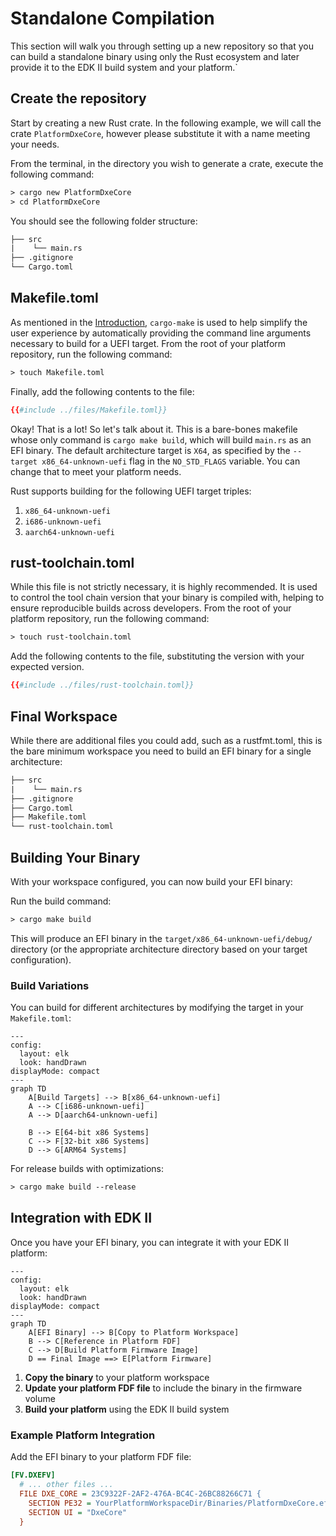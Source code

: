# Standalone Compilation

This section will walk you through setting up a new repository so that you
can build a standalone binary using only the Rust ecosystem and later provide
it to the EDK II build system and your platform.`

## Create the repository

Start by creating a new Rust crate. In the following example, we will call the crate
`PlatformDxeCore`, however please substitute it with a name meeting your needs.

From the terminal, in the directory you wish to generate a crate, execute the following command:

```txt
> cargo new PlatformDxeCore
> cd PlatformDxeCore
```

You should see the following folder structure:

```txt
├── src
|    └── main.rs
├── .gitignore
└── Cargo.toml
```

## Makefile.toml

As mentioned in the [Introduction](../introduction.md), `cargo-make` is used to help simplify the
user experience by automatically providing the command line arguments necessary to build for a
UEFI target. From the root of your platform repository, run the following command:

```txt
> touch Makefile.toml
```

Finally, add the following contents to the file:

```toml
{{#include ../files/Makefile.toml}}
```

Okay! That is a lot! So let's talk about it. This is a bare-bones makefile whose only command is
`cargo make build`, which will build `main.rs` as an EFI binary. The default architecture target is
`X64`, as specified by the `--target x86_64-unknown-uefi` flag in the `NO_STD_FLAGS` variable.
You can change that to meet your platform needs.

Rust supports building for the following UEFI target triples:

1. `x86_64-unknown-uefi`
1. `i686-unknown-uefi`
1. `aarch64-unknown-uefi`

## rust-toolchain.toml

While this file is not strictly necessary, it is highly recommended. It is used to control the tool
chain version that your binary is compiled with, helping to ensure reproducible builds across
developers. From the root of your platform repository, run the following command:

```txt
> touch rust-toolchain.toml
```

Add the following contents to the file, substituting the version with your expected version.

```toml
{{#include ../files/rust-toolchain.toml}}
```

## Final Workspace

While there are additional files you could add, such as a rustfmt.toml, this is the bare minimum
workspace you need to build an EFI binary for a single architecture:

```txt
├── src
|    └── main.rs
├── .gitignore
├── Cargo.toml
├── Makefile.toml
└── rust-toolchain.toml
```

## Building Your Binary

With your workspace configured, you can now build your EFI binary:

Run the build command:

```txt
> cargo make build
```

This will produce an EFI binary in the `target/x86_64-unknown-uefi/debug/` directory (or the appropriate
architecture directory based on your target configuration).

### Build Variations

You can build for different architectures by modifying the target in your `Makefile.toml`:

```mermaid
---
config:
  layout: elk
  look: handDrawn
displayMode: compact
---
graph TD
    A[Build Targets] --> B[x86_64-unknown-uefi]
    A --> C[i686-unknown-uefi]
    A --> D[aarch64-unknown-uefi]

    B --> E[64-bit x86 Systems]
    C --> F[32-bit x86 Systems]
    D --> G[ARM64 Systems]
```

For release builds with optimizations:

```txt
> cargo make build --release
```

## Integration with EDK II

Once you have your EFI binary, you can integrate it with your EDK II platform:

```mermaid
---
config:
  layout: elk
  look: handDrawn
displayMode: compact
---
graph TD
    A[EFI Binary] --> B[Copy to Platform Workspace]
    B --> C[Reference in Platform FDF]
    C --> D[Build Platform Firmware Image]
    D == Final Image ==> E[Platform Firmware]
```

1. **Copy the binary** to your platform workspace
2. **Update your platform FDF file** to include the binary in the firmware volume
3. **Build your platform** using the EDK II build system

### Example Platform Integration

Add the EFI binary to your platform FDF file:

```ini
[FV.DXEFV]
  # ... other files ...
  FILE DXE_CORE = 23C9322F-2AF2-476A-BC4C-26BC88266C71 {
    SECTION PE32 = YourPlatformWorkspaceDir/Binaries/PlatformDxeCore.efi
    SECTION UI = "DxeCore"
  }
```
